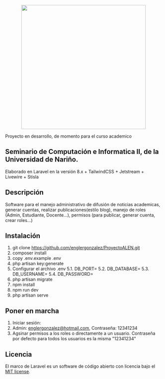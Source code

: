 <p align="center"><a href="https://laravel.com" target="_blank"><img src="https://raw.githubusercontent.com/laravel/art/master/logo-lockup/5%20SVG/2%20CMYK/1%20Full%20Color/laravel-logolockup-cmyk-red.svg" width="400"></a></p>

Proyecto en desarrollo, de momento para el curso academico 
## Seminario de Computación e Informatica II, de la Universidad de Nariño.
Elaborado en Laravel en la versión 8.x + TailwindCSS + Jetstream + Livewire + Stisla

## Descripción

Software para el manejo administrativo de difusión de noticias academicas, generar cuentas, realizar publicaciones(estilo blog), manejo de roles (Admin, Estudiante, Docente...), permisos (para publicar, generar cuenta, crear roles...)

## Instalación

1. git clone https://github.com/englergonzalez/ProyectoALEN.git
2. composer install
3. copy .env.example .env
4. php artisan key:generate
5. Configurar el archivo .env
5.1. DB_PORT=
5.2. DB_DATABASE=
5.3. DB_USERNAME=
5.4. DB_PASSWORD=
6. php artisan migrate
7. npm install
8. npm run dev
9. php artisan serve

## Poner en marcha

1. Iniciar sesión: 
2. Admin: englergonzalez@hotmail.com, Contraseña: 12341234
3. Agsinar permisos a los roles o directamente a un usuario.
Contraseña por defecto para todos los usuarios es la misma "12341234"


## Licencia

El marco de Laravel es un software de código abierto con licencia bajo el [MIT license](https://opensource.org/licenses/MIT).
